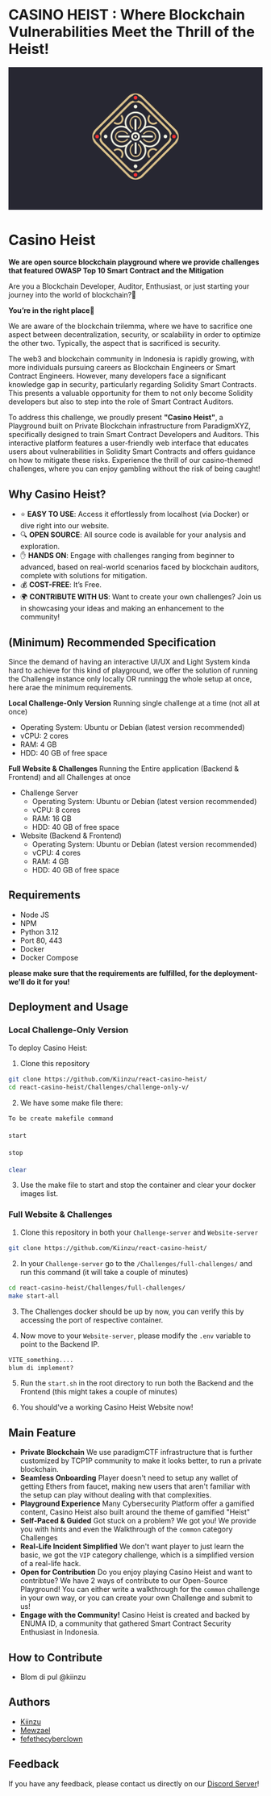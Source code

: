 # CASINO HEIST : Where Blockchain Vulnerabilities Meet the Thrill of the Heist!
![Logo](./casino-heist.png)
# Casino Heist
**We are open source blockchain playground where we provide challenges that featured OWASP Top 10 Smart Contract and the Mitigation**

Are you a Blockchain Developer, Auditor, Enthusiast, or just starting your journey into the world of blockchain?🧐

**You’re in the right place🎉**

We are aware of the blockchain trilemma, where we have to sacrifice one aspect between decentralization, security, or scalability in order to optimize the other two. Typically, the aspect that is sacrificed is security.

The web3 and blockchain community in Indonesia is rapidly growing, with more individuals pursuing careers as Blockchain Engineers or Smart Contract Engineers. However, many developers face a significant knowledge gap in security, particularly regarding Solidity Smart Contracts. This presents a valuable opportunity for them to not only become Solidity developers but also to step into the role of Smart Contract Auditors.

To address this challenge, we proudly present **"Casino Heist"**, a Playground built on Private Blockchain infrastructure from ParadigmXYZ, specifically designed to train Smart Contract Developers and Auditors. This interactive platform features a user-friendly web interface that educates users about vulnerabilities in Solidity Smart Contracts and offers guidance on how to mitigate these risks. Experience the thrill of our casino-themed challenges, where you can enjoy gambling without the risk of being caught! 

## Why Casino Heist?
- ⭐ **EASY TO USE**: Access it effortlessly from localhost (via Docker) or dive right into our website.
- 🔍 **OPEN SOURCE**: All source code is available for your analysis and exploration.
- ✋ **HANDS ON**: Engage with challenges ranging from beginner to advanced, based on real-world scenarios faced by blockchain auditors, complete with solutions for mitigation.
- 💰 **COST-FREE**: It’s Free.
- 🌍 **CONTRIBUTE WITH US**: Want to create your own challenges? Join us in showcasing your ideas and making an enhancement to the community!


## (Minimum) Recommended Specification
Since the demand of having an interactive UI/UX and Light System kinda hard to achieve for this kind of playground, we offer the solution of running the Challenge instance only locally OR runningg the whole setup at once, here arae the minimum requirements.

**Local Challenge-Only Version**
Running single challenge at a time (not all at once)
- Operating System: Ubuntu or Debian (latest version recommended)
- vCPU: 2 cores
- RAM: 4 GB
- HDD: 40 GB of free space

**Full Website & Challenges**
Running the Entire application (Backend & Frontend) and all Challenges at once
- Challenge Server
    - Operating System: Ubuntu or Debian (latest version recommended)
    - vCPU: 8 cores
    - RAM: 16 GB
    - HDD: 40 GB of free space
- Website (Backend & Frontend)
    - Operating System: Ubuntu or Debian (latest version recommended)
    - vCPU: 4 cores
    - RAM: 4 GB
    - HDD: 40 GB of free space

## Requirements
- Node JS
- NPM
- Python 3.12
- Port 80, 443
- Docker
- Docker Compose

**please make sure that the requirements are fulfilled, for the deployment- we'll do it for you!**

## Deployment and Usage
### Local Challenge-Only Version
To deploy Casino Heist:
1. Clone this repository

```bash
git clone https://github.com/Kiinzu/react-casino-heist/
cd react-casino-heist/Challenges/challenge-only-v/
```

2. We have some make file there:

```bash
To be create makefile command

start

stop

clear
```

3. Use the make file to start and stop the container and clear your docker images list.

### Full Website & Challenges
1. Clone this repository in both your `Challenge-server` and `Website-server`

```bash
git clone https://github.com/Kiinzu/react-casino-heist/
```

2. In your `Challenge-server` go to the `/Challenges/full-challenges/` and run this command (it will take a couple of minutes)

```bash
cd react-casino-heist/Challenges/full-challenges/
make start-all
```

3. The Challenges docker should be up by now, you can verify this by accessing the port of respective container.

4. Now move to your `Website-server`, please modify the `.env` variable to point to the Backend IP. 

```
VITE_something....
blum di implement?
```

5. Run the `start.sh` in the root directory to run both the Backend and the Frontend (this might takes a couple of minutes)

6. You should've a working Casino Heist Website now!

## Main Feature
- **Private Blockchain** 
    We use paradigmCTF infrastructure that is further customized by TCP1P community to make it looks better, to run a private blockchain.
- **Seamless Onboarding**
    Player doesn't need to setup any wallet of getting Ethers from faucet, making new users that aren't familiar with the setup can play without dealing with that complexities.
- **Playground Experience**
    Many Cybersecurity Platform offer a gamified content, Casino Heist also built around the theme of gamified "Heist"
- **Self-Paced & Guided**
    Got stuck on a problem? We got you! We provide you with hints and even the Walkthrough of the `common` category Challenges
- **Real-Life Incident Simplified**
    We don't want player to just learn the basic, we got the `VIP` category challenge, which is a simplified version of a real-life hack.
- **Open for Contribution**
    Do you enjoy playing Casino Heist and want to contribtue? We have 2 ways of contribute to our Open-Source Playground! You can either write a walkthrough for the `common` challenge in your own way, or you can create your own Challenge and submit to us!
- **Engage with the Community!**
    Casino Heist is created and backed by ENUMA ID, a community that gathered Smart Contract Security Enthusiast in Indonesia.

## How to Contribute
- Blom di pul @kiinzu

## Authors
- [Kiinzu](github.com/kiinzu)
- [Mewzael](github.com/Mewzael)
- [fefethecyberclown](github.com/fefethecyberclown)

## Feedback
If you have any feedback, please contact us directly on our [Discord Server](https://www.discord.com)!
